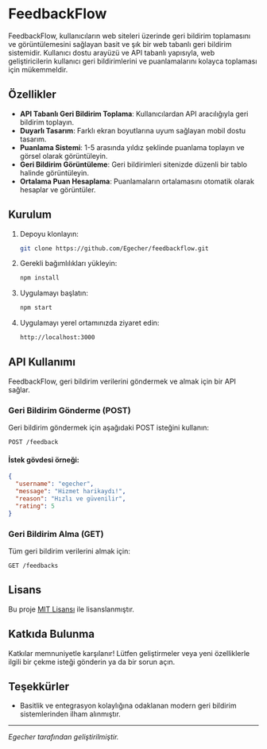 # FeedbackFlow

FeedbackFlow, kullanıcıların web siteleri üzerinde geri bildirim toplamasını ve görüntülemesini sağlayan basit ve şık bir web tabanlı geri bildirim sistemidir. Kullanıcı dostu arayüzü ve API tabanlı yapısıyla, web geliştiricilerin kullanıcı geri bildirimlerini ve puanlamalarını kolayca toplaması için mükemmeldir.

## Özellikler

- **API Tabanlı Geri Bildirim Toplama**: Kullanıcılardan API aracılığıyla geri bildirim toplayın.
- **Duyarlı Tasarım**: Farklı ekran boyutlarına uyum sağlayan mobil dostu tasarım.
- **Puanlama Sistemi**: 1-5 arasında yıldız şeklinde puanlama toplayın ve görsel olarak görüntüleyin.
- **Geri Bildirim Görüntüleme**: Geri bildirimleri sitenizde düzenli bir tablo halinde görüntüleyin.
- **Ortalama Puan Hesaplama**: Puanlamaların ortalamasını otomatik olarak hesaplar ve görüntüler.

## Kurulum

1. Depoyu klonlayın:
   ```bash
   git clone https://github.com/Egecher/feedbackflow.git
   ```
   
2. Gerekli bağımlılıkları yükleyin:
   ```bash
   npm install
   ```

3. Uygulamayı başlatın:
   ```bash
   npm start
   ```

4. Uygulamayı yerel ortamınızda ziyaret edin:
   ```bash
   http://localhost:3000
   ```

## API Kullanımı

FeedbackFlow, geri bildirim verilerini göndermek ve almak için bir API sağlar.

### Geri Bildirim Gönderme (POST)

Geri bildirim göndermek için aşağıdaki POST isteğini kullanın:

```
POST /feedback
```

#### İstek gövdesi örneği:
```json
{
  "username": "egecher",
  "message": "Hizmet harikaydı!",
  "reason": "Hızlı ve güvenilir",
  "rating": 5
}
```

### Geri Bildirim Alma (GET)

Tüm geri bildirim verilerini almak için:
```
GET /feedbacks
```

## Lisans

Bu proje [MIT Lisansı](LICENSE) ile lisanslanmıştır.

## Katkıda Bulunma

Katkılar memnuniyetle karşılanır! Lütfen geliştirmeler veya yeni özelliklerle ilgili bir çekme isteği gönderin ya da bir sorun açın.

## Teşekkürler

- Basitlik ve entegrasyon kolaylığına odaklanan modern geri bildirim sistemlerinden ilham alınmıştır.

---

*Egecher tarafından geliştirilmiştir.*